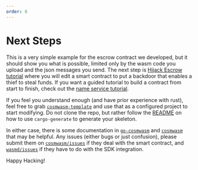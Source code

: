```yaml
---
order: 6
---
```


# Next Steps

This is a very simple example for the escrow contract we developed, but it should show you what is possible, limited only by the wasm code you upload and the json messages you send. The next step is [Hijack Escrow tutorial](../learn/hijack-escrow/intro.md) where you will edit a smart contract to put a backdoor that enables a thief to steal funds.
If you want a guided tutorial to build a contract from start to finish, check out the [name service tutorial](../tutorials/name-service/intro).

If you feel you understand enough (and have prior experience with rust), feel free to grab [`cosmwasm-template`](https://github.com/CosmWasm/cosmwasm-template) and use that as a configured project to start modifying. Do not clone the repo, but rather follow the [README](https://github.com/CosmWasm/cosmwasm-template/blob/master/README.md) on how to use `cargo-generate` to generate your skeleton.

In either case, there is some documentation in [`go-cosmwasm`](https://github.com/CosmWasm/go-cosmwasm/blob/master/spec/Index.md) and [`cosmwasm`](https://github.com/CosmWasm/cosmwasm/blob/master/README.md) that may be helpful. Any issues (either bugs or just confusion), please submit them on [`cosmwasm/issues`](https://github.com/CosmWasm/cosmwasm/issues) if they deal with the smart contract, and [`wasmd/issues`](https://github.com/CosmWasm/wasmd/issues) if they have to do with the SDK integration.

Happy Hacking!
